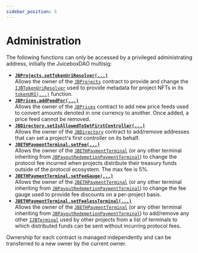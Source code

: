 ```yaml
---
sidebar_position: 3
---
```

# Administration

The following functions can only be accessed by a privileged administrating address, initially the JuiceboxDAO multisig:

* **[`JBProjects.setTokenUriResolver(...)`](/protocol/api/contracts/jbprojects/write/settokenuriresolver.md)**<br/>
  Allows the owner of the [`JBProjects`](/protocol/api/contracts/jbprojects/) contract to provide and change the [`IJBTokenUriResolver`](/protocol/api/interfaces/ijbtokenuriresolver.md) used to provide metadata for project NFTs in its [`tokenURI(...)`](/protocol/api/contracts/jbprojects/read/tokenuri.md) function.
  <br/>
* **[`JBPrices.addFeedFor(...)`](/protocol/api/contracts/jbprices/write/addfeed.md)**<br/>
  Allows the owner of the [`JBPrices`](/protocol/api/contracts/jbprices/) contract to add new price feeds used to convert amounts denoted in one currency to another. Once added, a price feed cannot be removed.
  <br/>
* **[`JBDirectory.setIsAllowedToSetFirstController(...)`](/protocol/api/contracts/jbdirectory/write/setisallowedtosetfirstcontroller.md)**<br/>
  Allows the owner of the [`JBDirectory`](/protocol/api/contracts/jbdirectory/) contract to add/remove addresses that can set a project's first controller on its behalf. 
  <br/>
* **[`JBETHPaymentTerminal.setFee(...)`](/protocol/api/contracts/or-abstract/jbpayoutredemptionpaymentterminal/write/setfee.md)**<br/>
  Allows the owner of the [`JBETHPaymentTerminal`](/protocol/api/contracts/or-payment-terminals/jbethpaymentterminal/) (or any other terminal inheriting from [`JBPayoutRedemptionPaymentTerminal`](/protocol/api/contracts/or-abstract/jbpayoutredemptionpaymentterminal/)) to change the protocol fee incurred when projects distribute their treasury funds outside of the protocol ecosystem. The max fee is 5%.
  <br/>
* **[`JBETHPaymentTerminal.setFeeGauge(...)`](/protocol/api/contracts/or-abstract/jbpayoutredemptionpaymentterminal/write/setfeegauge.md)**<br/>
  Allows the owner of the [`JBETHPaymentTerminal`](/protocol/api/contracts/or-payment-terminals/jbethpaymentterminal/) (or any other terminal inheriting from [`JBPayoutRedemptionPaymentTerminal`](/protocol/api/contracts/or-abstract/jbpayoutredemptionpaymentterminal/)) to change the fee gauge used to provide fee discounts on a per-project basis. 
  <br/>
* **[`JBETHPaymentTerminal.setFeelessTerminal(...)`](/protocol/api/contracts/or-abstract/jbpayoutredemptionpaymentterminal/write/setfeelessterminal.md)**<br/>
  Allows the owner of the [`JBETHPaymentTerminal`](/protocol/api/contracts/or-payment-terminals/jbethpaymentterminal/) (or any other terminal inheriting from [`JBPayoutRedemptionPaymentTerminal`](/protocol/api/contracts/or-abstract/jbpayoutredemptionpaymentterminal/)) to add/remove any other [`IJBTerminal`](/protocol/api/interfaces/ijbpaymentterminal.md) used by other projects from a list of terminals to which distributed funds can be sent without incurring protocol fees. 
  <br/>

Ownership for each contract is managed independently and can be transferred to a new owner by the current owner.
